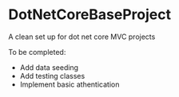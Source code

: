# DotNetCoreBaseProject
A clean set up for dot net core MVC projects

To be completed:
  - Add data seeding
  - Add testing classes
  - Implement basic athentication
  
